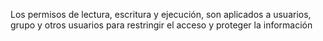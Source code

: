Los permisos de lectura, escritura y ejecución, son aplicados a usuarios, grupo y otros usuarios para restringir el acceso y proteger la información
